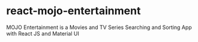 # react-mojo-entertainment
MOJO Entertainment is a Movies and TV Series Searching and Sorting App with React JS and Material UI 
